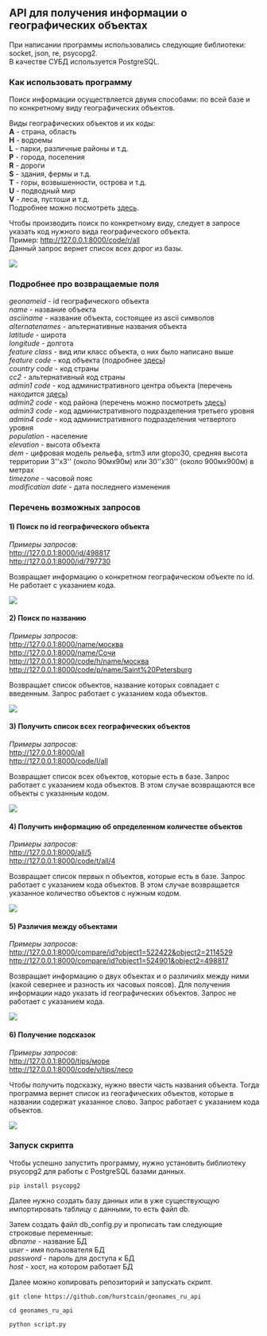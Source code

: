 ## API для получения информации о географических объектах

При написании программы использовались следующие библиотеки: socket, json, re, psycopg2.  
В качестве СУБД используется PostgreSQL.

### Как использовать программу

Поиск информации осуществляется двумя способами: по всей базе и по конкретному виду географических объектов.  

Виды географических объектов и их коды:  
**A** - страна, область  
**H** - водоемы  
**L** - парки, различные районы и т.д.  
**P** - города, поселения  
**R** - дороги  
**S** - здания, фермы и т.д.  
**T** - горы, возвышенности, острова и т.д.  
**U** - подводный мир  
**V** - леса, пустоши и т.д.  
Подробнее можно посмотреть [здесь](http://www.geonames.org/export/codes.html).

Чтобы производить поиск по конкретному виду, следует в запросе указать код нужного вида географического объекта.  
Пример: http://127.0.0.1:8000/code/r/all  
Данный запрос вернет список всех дорог из базы.

![](imgs/2.png)

### Подробнее про возвращаемые поля

*geonameid* - id географического объекта  
*name* - название объекта  
*asciiname* - название объекта, состоящее из ascii символов  
*alternatenames* - альтернативные названия объекта  
*latitude* - широта  
*longitude* - долгота  
*feature class* - вид или класс объекта, о них было написано выше  
*feature code* - код объекта (подробнее [здесь](https://download.geonames.org/export/dump/featureCodes_ru.txt))  
*country code* - код страны  
*cc2* - альтернативный код страны  
*admin1 code* - код административного центра объекта (перечень находится [здесь](https://download.geonames.org/export/dump/admin1CodesASCII.txt))  
*admin2 code* - код района (перечень можно посмотреть [здесь](https://download.geonames.org/export/dump/admin2Codes.txt))  
*admin3 code* - код административного подразделения третьего уровня  
*admin4 code* - код административного подразделения четвертого уровня  
*population* - население  
*elevation* - высота объекта  
*dem* - цифровая модель рельефа, srtm3 или gtopo30, средняя высота территории 3''x3'' (около 90мx90м) или 30''x30'' (около 900мx900м) в метрах  
*timezone* - часовой пояс  
*modification date* - дата последнего изменения

### Перечень возможных запросов

#### 1) Поиск по id географического объекта

*Примеры запросов:*  
http://127.0.0.1:8000/id/498817  
http://127.0.0.1:8000/id/797730

Возвращает информацию о конкретном географическом объекте по id. Не работает с указанием кода.

![](imgs/1.png)

#### 2) Поиск по названию

*Примеры запросов:*  
http://127.0.0.1:8000/name/москва  
http://127.0.0.1:8000/name/Сочи  
http://127.0.0.1:8000/code/h/name/москва
http://127.0.0.1:8000/code/p/name/Saint%20Petersburg

Возвращает список объектов, название которых совпадает с введенным. Запрос работает с указанием кода объектов.  

![](imgs/3.png)

#### 3) Получить список всех географических объектов

*Примеры запросов:*  
http://127.0.0.1:8000/all  
http://127.0.0.1:8000/code/l/all

Возвращает список всех объектов, которые есть в базе. Запрос работает с указанием кода объектов. В этом случае возвращаются все объекты с указанным кодом.  

![](imgs/4.png)

#### 4) Получить информацию об определенном количестве объектов

*Примеры запросов:*  
http://127.0.0.1:8000/all/5  
http://127.0.0.1:8000/code/t/all/4

Возвращает список первых n объектов, которые есть в базе. Запрос работает с указанием кода объектов. В этом случае возвращается указанное количество объектов с нужным кодом.  

![](imgs/5.png)

#### 5) Различия между объектами

*Примеры запросов:*  
http://127.0.0.1:8000/compare/id?object1=522422&object2=2114529  
http://127.0.0.1:8000/compare/id?object1=524901&object2=498817  

Возвращает информацию о двух объектах и о различиях между ними (какой севернее и разность их часовых поясов). Для получения информации надо указать id географических объектов. Запрос не работает с указанием кода.  

![](imgs/6.png)

#### 6) Получение подсказок

*Примеры запросов:*  
http://127.0.0.1:8000/tips/море  
http://127.0.0.1:8000/code/v/tips/лесо

Чтобы получить подсказку, нужно ввести часть названия объекта. Тогда программа вернет список из геогафических объектов, которые в названии содержат указанное слово. Запрос работает с указанием кода объектов.

![](imgs/7.png)

### Запуск скрипта

Чтобы успешно запустить программу, нужно установить библиотеку psycopg2 для работы с PostgreSQL базами данных.

```
pip install psycopg2
```

Далее нужно создать базу данных или в уже существующую импортировать таблицу с данными, то есть файл db.  

Затем создать файл db_config.py и прописать там следующие строковые переменные:  
*dbname* - название БД  
*user* - имя пользователя БД  
*password* - пароль для доступа к БД  
*host* - хост, на котором работает БД  

Далее можно копировать репозиторий и запускать скрипт.

```
git clone https://github.com/hurstcain/geonames_ru_api
```
```
cd geonames_ru_api
```
```
python script.py
```